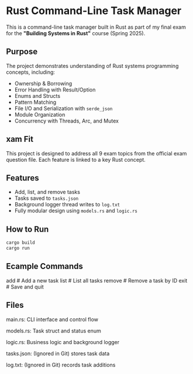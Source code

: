 # Rust Command-Line Task Manager

This is a command-line task manager built in Rust as part of my final exam for the **"Building Systems in Rust"** course (Spring 2025).

## Purpose

The project demonstrates understanding of Rust systems programming concepts, including:
- Ownership & Borrowing
- Error Handling with Result/Option
- Enums and Structs
- Pattern Matching
- File I/O and Serialization with `serde_json`
- Module Organization
- Concurrency with Threads, Arc, and Mutex

## xam Fit

This project is designed to address all 9 exam topics from the official exam question file. Each feature is linked to a key Rust concept.

## Features

- Add, list, and remove tasks
- Tasks saved to `tasks.json`
- Background logger thread writes to `log.txt`
- Fully modular design using `models.rs` and `logic.rs`

## How to Run

```bash
cargo build
cargo run
```

## Ecample Commands
add       # Add a new task
list      # List all tasks
remove    # Remove a task by ID
exit      # Save and quit

## Files 
main.rs: CLI interface and control flow

models.rs: Task struct and status enum

logic.rs: Business logic and background logger

tasks.json: (Ignored in Git) stores task data

log.txt: (Ignored in Git) records task additions

